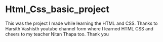 # Html_Css_basic_project
This was the project I made while learning the HTML and CSS. Thanks to Harsith Vashisth youtube channel form where I learned HTML CSS and cheers to my teacher Nitan Thapa too. Thank you
